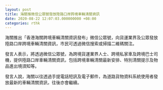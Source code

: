 ```yaml
---
layout: post
title: 海關推微信公眾號發放陸路口岸跨境車輛清關資訊
date: 2020-08-22 12:07:03.000000000 +08:00
categories: rthk
---
```


海關推出「香港海關跨境車輛清關資訊發布」微信公眾號，向貨運業界及公眾發放陸路口岸跨境車輛清關資訊，市民可透過微信搜索或掃描二維碼關注。

發言人表示，將透過微信公眾號，為跨境貨運業界人士、跨境私家車及跨境巴士司機，提供陸路口岸車輛清關資訊，包括跨境車輛清關最新安排、特別清關提示及物品進出境須知等。

發言人說，海關以往透過手提電話短訊及電子郵件，為道路貨物資料系統使用者發放最新的車輛清關資訊，往後亦會繼續。
